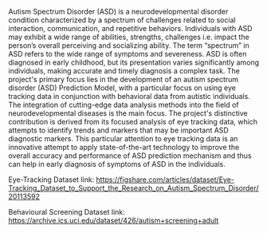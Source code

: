 Autism Spectrum Disorder (ASD) is a neurodevelopmental disorder condition characterized by a spectrum of challenges related to social interaction, communication, and repetitive behaviors. Individuals with ASD may exhibit a wide range of abilities, strengths, challenges i.e. impact the person’s overall perceiving and socializing ability. The term “spectrum” in ASD refers to the wide range of symptoms and severeness. ASD is often diagnosed in early childhood, but its presentation varies significantly among individuals, making accurate and timely diagnosis a complex task. The project's primary focus lies in the development of an autism spectrum disorder (ASD) Prediction Model, with a particular focus on using eye tracking data in conjunction with behavioral data from autistic individuals. The integration of cutting-edge data analysis methods into the field of neurodevelopmental diseases is the main focus. The project's distinctive contribution is derived from its focused analysis of eye tracking data, which attempts to identify trends and markers that may be important ASD diagnostic markers. This particular attention to eye tracking data is an innovative attempt to apply state-of-the-art technology to improve the overall accuracy and performance of ASD prediction mechanism and thus can help in early diagnosis of symptoms of ASD in the individuals.

Eye-Tracking Dataset link: https://figshare.com/articles/dataset/Eye-Tracking_Dataset_to_Support_the_Research_on_Autism_Spectrum_Disorder/20113592

Behavioural Screening Dataset link: https://archive.ics.uci.edu/dataset/426/autism+screening+adult
